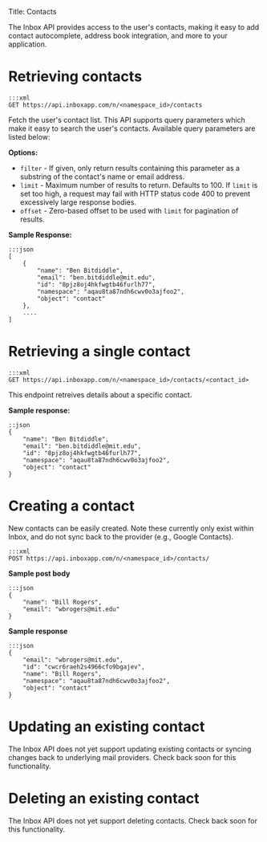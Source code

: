 Title: Contacts

The Inbox API provides access to the user's contacts, making it easy to add contact autocomplete, address book integration, and more to your application.

# Retrieving contacts

```
:::xml
GET https://api.inboxapp.com/n/<namespace_id>/contacts
```

Fetch the user's contact list. This API supports query parameters which make it easy to search the user's contacts. Available query parameters are listed below:

**Options:**

* `filter` - If given, only return results containing this parameter as a substring of the contact's name or email address.
* `limit` - Maximum number of results to return. Defaults to 100. If `limit` is set too high, a request may fail with HTTP status code 400 to prevent excessively large response bodies.
* `offset` - Zero-based offset to be used with `limit` for pagination of results.

**Sample Response:**

```
:::json
[
    {
        "name": "Ben Bitdiddle",
        "email": "ben.bitdiddle@mit.edu",
        "id": "8pjz8oj4hkfwgtb46furlh77",
        "namespace": "aqau8ta87ndh6cwv0o3ajfoo2",
        "object": "contact"
    },
    ....
]
```

# Retrieving a single contact

```
:::xml
GET https://api.inboxapp.com/n/<namespace_id>/contacts/<contact_id>
```

This endpoint retreives details about a specific contact.

**Sample response:**
```
::json
{
    "name": "Ben Bitdiddle",
    "email": "ben.bitdiddle@mit.edu",
    "id": "8pjz8oj4hkfwgtb46furlh77",
    "namespace": "aqau8ta87ndh6cwv0o3ajfoo2",
    "object": "contact"
}
```

# Creating a contact

New contacts can be easily created. Note these currently only exist within Inbox, and do not sync back to the provider (e.g., Google Contacts).

```
:::xml
POST https://api.inboxapp.com/n/<namespace_id>/contacts/
```

**Sample post body**

```
:::json
{
    "name": "Bill Rogers",
    "email": "wbrogers@mit.edu"
}
```
**Sample response**

```
:::json
{
    "email": "wbrogers@mit.edu",
    "id": "cwcr6raeh2s4966cfo9bgajev",
    "name": "Bill Rogers",
    "namespace": "aqau8ta87ndh6cwv0o3ajfoo2",
    "object": "contact"
}

```

# Updating an existing contact

The Inbox API does not yet support updating existing contacts or syncing changes back to underlying mail providers. Check back soon for this functionality.

# Deleting an existing contact

The Inbox API does not yet support deleting contacts. Check back soon for this functionality.
